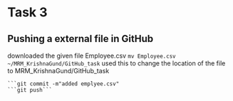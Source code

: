 # Task 3
## Pushing a external file in GitHub
downloaded the given file Employee.csv
```mv Employee.csv ~/MRM_KrishnaGund/GitHub_task``` used this to change the location of the file to MRM_KrishnaGund/GitHub_task
```git add Employee.csv
```git commit -m"added emplyee.csv"
```git push```
